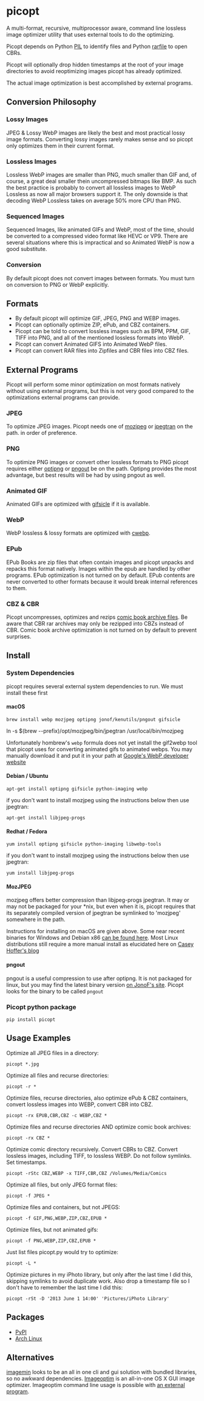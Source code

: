 # picopt

A multi-format, recursive, multiprocessor aware, command line lossless image optimizer utility that uses external tools to do the optimizing.

Picopt depends on Python [PIL](http://www.pythonware.com/products/pil/) to identify files and Python [rarfile](https://pypi.python.org/pypi/rarfile) to open CBRs.

Picopt will optionally drop hidden timestamps at the root of your image directories to avoid reoptimizing images picopt has already optimized.

The actual image optimization is best accomplished by external programs.

## <a name="philosophy">Conversion Philosophy</a>

### Lossy Images

JPEG & Lossy WebP images are likely the best and most practical lossy image formats. Converting lossy images rarely makes sense and so picopt only optimizes them in their current format.

### Lossless Images

Lossless WebP images are smaller than PNG, much smaller than GIF and, of course, a great deal smaller thein uncompressed bitmaps like BMP. As such the best practice is probably to convert all lossless images to WebP Lossless as now all major browsers support it. The only downside is that decoding WebP Lossless takes on average 50% more CPU than PNG.

### Sequenced Images

Sequenced Images, like animated GIFs and WebP, most of the time, should be converted to a compressed video format like HEVC or VP9. There are several situations where this is impractical and so Animated WebP is now a good substitute.

### Conversion

By default picopt does not convert images between formats. You must turn on conversion to PNG or WebP explicitly.

## <a name="formats">Formats</a>

- By default picopt will optimize GIF, JPEG, PNG and WEBP images.
- Picopt can optionally optimize ZIP, ePub, and CBZ containers.
- Picopt can be told to convert lossless images such as BPM, PPM, GIF, TIFF into PNG, and all of the mentioned lossless formats into WebP.
- Picopt can convert Animated GIFS into Animated WebP files.
- Picopt can convert RAR files into Zipfiles and CBR files into CBZ files.

## <a name="programs">External Programs</a>

Picopt will perform some minor optimization on most formats natively without using external programs, but this is not very good compared to the optimizations external programs can provide.

### JPEG

To optimize JPEG images. Picopt needs one of [mozjpeg](https://github.com/mozilla/mozjpeg) or [jpegtran](http://jpegclub.org/jpegtran/) on the path. in order of preference.

### PNG

To optimize PNG images or convert other lossless formats to PNG picopt requires either [optipng](http://optipng.sourceforge.net/) or [pngout](http://advsys.net/ken/utils.htm) be on the path. Optipng provides the most advantage, but best results will be had by using pngout as well.

### Animated GIF

Animated GIFs are optimized with [gifsicle](http://www.lcdf.org/gifsicle/) if it is available.

### WebP

WebP lossless & lossy formats are optimized with [cwebp](https://developers.google.com/speed/webp/docs/cwebp).

### EPub

EPub Books are zip files that often contain images and picopt unpacks and repacks this format natively. Images within the epub are handled by other programs. EPub optimization is not turned on by default.
EPub contents are never converted to other formats because it would break internal references to them.

### CBZ & CBR

Picopt uncompresses, optimizes and rezips [comic book archive files](https://en.wikipedia.org/wiki/Comic_book_archive). Be aware that CBR rar archives may only be rezipped into CBZs instead of CBR. Comic book archive optimization is not turned on by default to prevent surprises.

## <a name="install">Install</a>

### System Dependencies

picopt requires several external system dependencies to run. We must install these first

#### macOS

    brew install webp mozjpeg optipng jonof/kenutils/pngout gifsicle

ln -s $(brew --prefix)/opt/mozjpeg/bin/jpegtran /usr/local/bin/mozjpeg

Unfortunately hombrew's `webp` formula does not yet install the gif2webp tool that picopt uses for converting animated gifs to animated webps.
You may manually download it and put it in your path at [Google's WebP developer website](https://developers.google.com/speed/webp/download)

#### Debian / Ubuntu

    apt-get install optipng gifsicle python-imaging webp

if you don't want to install mozjpeg using the instructions below then use jpegtran:

    apt-get install libjpeg-progs

#### Redhat / Fedora

    yum install optipng gifsicle python-imaging libwebp-tools

if you don't want to install mozjpeg using the instructions below then use jpegtran:

    yum install libjpeg-progs

#### MozJPEG

mozjpeg offers better compression than libjpeg-progs jpegtran. It may or
may not be packaged for your \*nix, but even when it is, picopt requires that its separately compiled version of jpegtran be symlinked to 'mozjpeg' somewhere in the path.

Instructions for installing on macOS are given above.
Some near recent binaries for Windows and Debian x86 [can be found here](https://mozjpeg.codelove.de/binaries.html).
Most Linux distributions still require a more manual install as elucidated here on [Casey Hoffer's blog](https://www.caseyhofford.com/2019/05/01/improved-image-compression-install-mozjpeg-on-ubuntu-server/)

#### pngout

pngout is a useful compression to use after optipng. It is not packaged for linux, but you may find the latest binary version [on JonoF's site](http://www.jonof.id.au/kenutils). Picopt looks for the binary to be called `pngout`

### Picopt python package

    pip install picopt

## <a name="usage">Usage Examples</a>

Optimize all JPEG files in a directory:

    picopt *.jpg

Optimize all files and recurse directories:

    picopt -r *

Optimize files, recurse directories, also optimize ePub & CBZ containers, convert lossless images into WEBP, convert CBR into CBZ.

    picopt -rx EPUB,CBR,CBZ -c WEBP,CBZ *

Optimize files and recurse directories AND optimize comic book archives:

    picopt -rx CBZ *

Optimize comic directory recursively. Convert CBRs to CBZ. Convert lossless images, including TIFF, to lossless WEBP. Do not follow symlinks. Set timestamps.

    picopt -rStc CBZ,WEBP -x TIFF,CBR,CBZ /Volumes/Media/Comics

Optimize all files, but only JPEG format files:

    picopt -f JPEG *

Optimize files and containers, but not JPEGS:

    picopt -f GIF,PNG,WEBP,ZIP,CBZ,EPUB *

Optimize files, but not animated gifs:

    picopt -f PNG,WEBP,ZIP,CBZ,EPUB *

Just list files picopt.py would try to optimize:

    picopt -L *

Optimize pictures in my iPhoto library, but only after the last time I did this, skipping symlinks to avoid duplicate work. Also drop a timestamp file so I don't have to remember the last time I did this:

    picopt -rSt -D '2013 June 1 14:00' 'Pictures/iPhoto Library'

## <a name="package">Packages</a>

- [PyPI](https://pypi.python.org/pypi/picopt/)
- [Arch Linux](https://aur.archlinux.org/packages/picopt/)

## <a name="alternatives">Alternatives</a>

[imagemin](https://github.com/imagemin/imagemin-cli) looks to be an all in one cli and gui solution with bundled libraries, so no awkward dependencies.
[Imageoptim](http://imageoptim.com/) is an all-in-one OS X GUI image optimizer. Imageoptim command line usage is possible with [an external program](https://code.google.com/p/imageoptim/issues/detail?can=2&start=0&num=100&q=&colspec=ID%20Type%20Status%20Priority%20Milestone%20Owner%20Summary%20Stars&groupby=&sort=&id=39).
